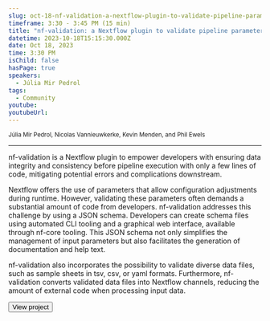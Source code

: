 ```yaml
---
slug: oct-18-nf-validation-a-nextflow-plugin-to-validate-pipeline-parameters-and-input-files
timeframe: 3:30 - 3:45 PM (15 min)
title: "nf-validation: a Nextflow plugin to validate pipeline parameters and input files"
datetime: 2023-10-18T15:15:30.000Z
date: Oct 18, 2023
time: 3:30 PM
isChild: false
hasPage: true
speakers:
  - Júlia Mir Pedrol
tags:
  - Community
youtube: 
youtubeUrl: 
---
```

<div className="mb-4">
  <small className="typo-small">
    Júlia Mir Pedrol, Nicolas Vannieuwkerke, Kevin Menden, and Phil Ewels
  </small>
</div>

<hr className="border-t border-gray-50 mb-4 opacity-20" />

nf-validation is a Nextflow plugin to empower developers with ensuring data integrity and consistency before pipeline execution with only a few lines of code, mitigating potential errors and complications downstream. 

Nextflow offers the use of parameters that allow configuration adjustments during runtime. However, validating these parameters often demands a substantial amount of code from developers. nf-validation addresses this challenge by using a JSON schema. Developers can create schema files using automated CLI tooling and a graphical web interface, available through nf-core tooling. This JSON schema not only simplifies the management of input parameters but also facilitates the generation of documentation and help text.

nf-validation also incorporates the possibility to validate diverse data files, such as sample sheets in tsv, csv, or yaml formats. Furthermore, nf-validation converts validated data files into Nextflow channels, reducing the amount of external code when processing input data.

<div>
  <Button to="https://nextflow-io.github.io/nf-validation/" variant="secondary" size="md" arrow>
    View project
  </Button>
</div>